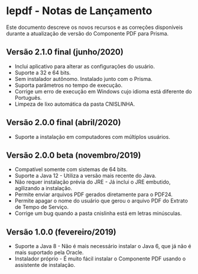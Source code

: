 # lepdf - Notas de Lançamento

Este documento descreve os novos recursos e as correções disponíveis durante a atualização de versão do Componente PDF para Prisma.

## Versão 2.1.0 final (junho/2020)
* Inclui aplicativo para alterar as configurações do usuário.
* Suporte a 32 e 64 bits.
* Sem instalador autônomo. Instalado junto com o Prisma.
* Suporta parâmetros no tempo de execução.
* Corrige um erro de execução em Windows cujo idioma está diferente do Português.
* Limpeza de lixo automática da pasta CNISLINHA.

## Versão 2.0.0 final (abril/2020)
* Suporte a instalação em computadores com múltiplos usuários.

## Versão 2.0.0 beta (novembro/2019)

* Compatível somente com sistemas de 64 bits.
* Suporte a Java 12 - Utiliza a versão mais recente do Java.
* Não requer instalação prévia do JRE - Já inclui o JRE embutido, agilizando a instalação.
* Permite enviar arquivos PDF gerados diretamente para o PDF24.
* Permite apagar o nome do usuário que gerou o arquivo PDF do Extrato de Tempo de Serviço.
* Corrige um bug quando a pasta cnislinha está em letras minúsculas.

## Versão 1.0.0 (fevereiro/2019)

* Suporte a Java 8 - Não é mais necessário instalar o Java 6, que já não é mais suportado pela Oracle.
* Instalador próprio - É muito fácil instalar o Componente PDF usando o assistente de instalação.